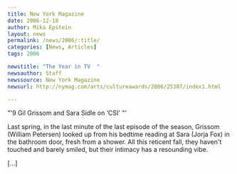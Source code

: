 ```yaml
---
title: New York Magazine
date: 2006-12-18
author: Mika Epstein
layout: news
permalink: /news/2006/:title/
categories: [News, Articles]
tags: 2006

newstitle: "The Year in TV  "
newsauthor: Staff  
newssource: New York Magazine  
newsurl: http://nymag.com/arts/cultureawards/2006/25307/index1.html  

---
```


"'9 Gil Grissom and Sara Sidle on &#8216;CSI' "'

Last spring, in the last minute of the last episode of the season, Grissom (William Petersen) looked up from his bedtime reading at Sara (Jorja Fox) in the bathroom door, fresh from a shower. All this reticent fall, they haven't touched and barely smiled, but their intimacy has a resounding vibe. 

[...]

